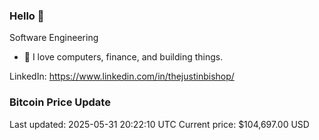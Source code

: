 ### Hello 🤙  

Software Engineering

- 🔭 I love computers, finance, and building things.
  
LinkedIn: https://www.linkedin.com/in/thejustinbishop/  











































































































































































































































































































































































































































































































































































### Bitcoin Price Update
Last updated: 2025-05-31 20:22:10 UTC
Current price: $104,697.00 USD

